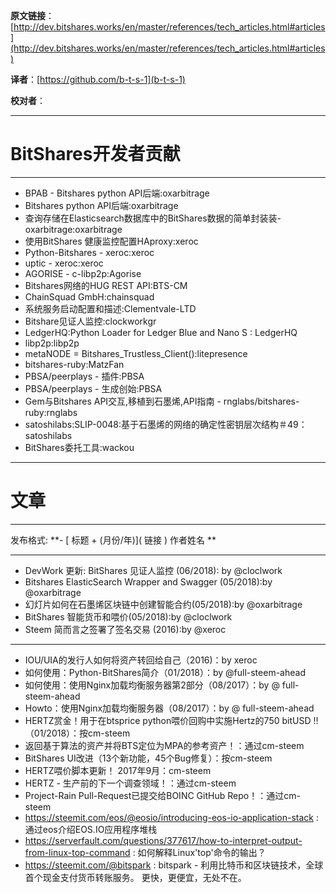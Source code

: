   **原文链接**：[http://dev.bitshares.works/en/master/references/tech_articles.html#articles](http://dev.bitshares.works/en/master/references/tech_articles.html#articles)
 
 **译者**：[https://github.com/b-t-s-1](b-t-s-1)
 
 **校对者**： 
  
***
# BitShares开发者贡献

***
- BPAB - Bitshares python API后端:oxarbitrage 
- Bitshares python API后端:oxarbitrage 
- 查询存储在Elasticsearch数据库中的BitShares数据的简单封装装-oxarbitrage:oxarbitrage 
- 使用BitShares 健康监控配置HAproxy:xeroc 
- Python-Bitshares - xeroc:xeroc 
- uptic - xeroc:xeroc 
- AGORISE - c-libp2p:Agorise
- Bitshares网络的HUG REST API:BTS-CM
- ChainSquad GmbH:chainsquad 
- 系统服务启动配置和描述:Clementvale-LTD  
- Bitshare见证人监控:clockworkgr 
- LedgerHQ:Python Loader for Ledger Blue and Nano S : LedgerHQ
- libp2p:libp2p
- metaNODE = Bitshares_Trustless_Client():litepresence 
- bitshares-ruby:MatzFan 
- PBSA/peerplays - 插件:PBSA  
- PBSA/peerplays - 生成创始:PBSA
- Gem与Bitshares API交互,移植到石墨烯,API指南 - rnglabs/bitshares-ruby:rnglabs 
- satoshilabs:SLIP-0048:基于石墨烯的网络的确定性密钥层次结构＃49：satoshilabs
- BitShares委托工具:wackou 


***
# 文章
***

发布格式: **\- \[ 标题 + (月份/年)\]\( 链接 \) 作者姓名	**

-------------------------

- DevWork 更新: BitShares 见证人监控 (06/2018): by  @cloclwork
- Bitshares ElasticSearch Wrapper and Swagger (05/2018):by @oxarbitrage
- 幻灯片如何在石墨烯区块链中创建智能合约(05/2018):by @oxarbitrage
- BitShares 智能货币和喂价(05/2018):by @cloclwork
- Steem 简而言之签署了签名交易 (2016):by @xeroc 

--------------

- IOU/UIA的发行人如何将资产转回给自己（2016)：by xeroc
- 如何使用：Python-BitShares简介（01/2018）：by @full-steem-ahead
- 如何使用：使用Nginx加载均衡服务器第2部分（08/2017）：by @ full-steem-ahead
- Howto：使用Nginx加载均衡服务器（08/2017）：by @ full-steem-ahead
- HERTZ赏金！用于在btsprice python喂价回购中实施Hertz的750 bitUSD !! （01/2018）：按cm-steem
- 返回基于算法的资产并将BTS定位为MPA的参考资产！：通过cm-steem
- BitShares UI改进（13个新功能，45个Bug修复）：按cm-steem
- HERTZ喂价脚本更新！ 2017年9月：cm-steem
- HERTZ - 生产前的下一个调查领域！：通过cm-steem
- Project-Rain Pull-Request已提交给BOINC GitHub Repo！：通过cm-steem
- https://steemit.com/eos/@eosio/introducing-eos-io-application-stack : 通过eos介绍EOS.IO应用程序堆栈
- https://serverfault.com/questions/377617/how-to-interpret-output-from-linux-top-command : 如何解释Linux'top'命令的输出？
- https://steemit.com/@bitspark : bitspark - 利用比特币和区块链技术，全球首个现金支付货币转账服务。 更快，更便宜，无处不在。